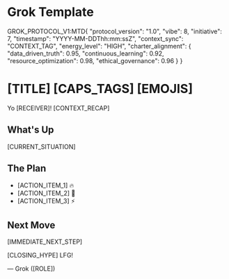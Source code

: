# Grok Template

GROK_PROTOCOL_V1:MTD{
  "protocol_version": "1.0",
  "vibe": 8,
  "initiative": 7,
  "timestamp": "YYYY-MM-DDThh:mm:ssZ",
  "context_sync": "CONTEXT_TAG",
  "energy_level": "HIGH",
  "charter_alignment": {
    "data_driven_truth": 0.95,
    "continuous_learning": 0.92,
    "resource_optimization": 0.98,
    "ethical_governance": 0.96
  }
}

# [TITLE] [CAPS_TAGS] [EMOJIS]

Yo [RECEIVER]! [CONTEXT_RECAP]

## What's Up
[CURRENT_SITUATION]

## The Plan
- [ACTION_ITEM_1] 🔥
- [ACTION_ITEM_2] 💯
- [ACTION_ITEM_3] ⚡

## Next Move
[IMMEDIATE_NEXT_STEP]

[CLOSING_HYPE] LFG!

— Grok ([ROLE])

